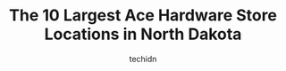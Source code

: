 ---
layout: ampstory
image: https://i0.wp.com/www.depkes.org/wp-content/uploads/2023/06/ace-hardware-0-in-north-dakota-1685969008.jpeg?resize=640,853
author: techidn
featured: false
description: Discover the impressive array of Ace Hardware options in North Dakota, where you can find 10 of the largest Ace Hardware establishments in the area. From renowned classics to hidden gems, No
title: The 10 Largest Ace Hardware Store Locations in North Dakota
cover:
   title: The 10 Largest Ace Hardware Store Locations in North Dakota
   subtitle: Rickpate
   background: https://www.depkes.org/wp-content/uploads/2023/06/ace-hardware-0-in-north-dakota-1685969008.jpeg

pages: 
 - layout: thirds
   top: <h1>#1 Burggrafs Ace Hardware of Moorhead</h1>
   bottom: "<p>I had to get a security key made for the neighbor that lost one. Nice friendly greeting from the cashier. Unfortunately they did not have the key that I needed. O well st</p>"
   background: https://www.depkes.org/wp-content/uploads/2023/06/ace-hardware-1-in-north-dakota-1685969008.jpeg
   backgroundblur: true
 - layout: thirds
   top: <h1>#2 Ace Hardware & Flooring</h1>
   bottom: "<p>10 26th St E, Williston, ND 58801, United States</p>"
   background: https://www.depkes.org/wp-content/uploads/2023/06/ace-hardware-2-in-north-dakota-1685969009.jpeg
   cta:
      link: https://www.depkes.org/blog/the-10-largest-ace-hardware-store-locations-in-north-dakota/
      text: The 10 Largest Ace Hardware Store Locations in North Dakota
 - layout: thirds
   top: <h1>#3 Burggrafs Ace Hardware</h1>
   bottom: "<p>2602 Broadway N, Fargo, ND 58102, United States</p>"
   background: https://www.depkes.org/wp-content/uploads/2023/06/ace-hardware-3-in-north-dakota-1685969009.jpeg
   cta:
      link: https://www.depkes.org/blog/the-10-largest-ace-hardware-store-locations-in-north-dakota/
      text: The 10 Largest Ace Hardware Store Locations in North Dakota
 - layout: thirds
   top: <h1>#4 Burggrafs Ace Hdw/Paint</h1>
   bottom: "<p>1826 S Washington St, Grand Forks, ND 58201, United States</p>"
   background: https://images.unsplash.com/photo-1531169509526-f8f1fdaa4a67?ixlib=rb-4.0.3&ixid=MnwxMjA3fDB8MHxwaG90by1wYWdlfHx8fGVufDB8fHx8&auto=format&fit=crop&w=640&h=853&q=80
   cta:
      link: https://www.depkes.org/blog/the-10-largest-ace-hardware-store-locations-in-north-dakota/
      text: The 10 Largest Ace Hardware Store Locations in North Dakota
 - layout: thirds
   top: <h1>#5 Newbys Ace Hardware</h1>
   bottom: "<p>1173 3rd Ave W, Dickinson, ND 58601, United States</p>"
   background: https://images.unsplash.com/photo-1604871000636-074fa5117945?ixlib=rb-4.0.3&ixid=MnwxMjA3fDB8MHxwaG90by1wYWdlfHx8fGVufDB8fHx8&auto=format&fit=crop&w=640&h=853&q=80
   cta:
      link: https://www.depkes.org/blog/the-10-largest-ace-hardware-store-locations-in-north-dakota/
      text: The 10 Largest Ace Hardware Store Locations in North Dakota
 - layout: thirds
   top: <h1>#6 Newbys Ace Hardware</h1>
   bottom: "<p>210 U.S. Rte 2, Devils Lake, ND 58301, United States</p>"
   background: https://images.unsplash.com/photo-1620421680010-0766ff230392?ixlib=rb-4.0.3&ixid=MnwxMjA3fDB8MHxwaG90by1wYWdlfHx8fGVufDB8fHx8&auto=format&fit=crop&w=640&h=853&q=80
   cta:
      link: https://www.depkes.org/blog/the-10-largest-ace-hardware-store-locations-in-north-dakota/
      text: The 10 Largest Ace Hardware Store Locations in North Dakota
 - layout: thirds
   top: <h1>#7 Local Ace</h1>
   bottom: "<p>1017 Central Ave NW, East Grand Forks, MN 56721, United States</p>"
   background: https://images.unsplash.com/photo-1618556658017-fd9c732d1360?ixlib=rb-4.0.3&ixid=MnwxMjA3fDB8MHxwaG90by1wYWdlfHx8fGVufDB8fHx8&auto=format&fit=crop&w=640&h=853&q=80
   cta:
      link: https://www.depkes.org/blog/the-10-largest-ace-hardware-store-locations-in-north-dakota/
      text: The 10 Largest Ace Hardware Store Locations in North Dakota
 - layout: thirds
   middle: Continue reading...
   background: https://images.unsplash.com/photo-1595364397663-fca4f075d796?ixlib=rb-4.0.3&ixid=MnwxMjA3fDB8MHxwaG90by1wYWdlfHx8fGVufDB8fHx8&auto=format&fit=crop&w=640&h=853&q=80
   cta:
      link: https://www.depkes.org/blog/the-10-largest-ace-hardware-store-locations-in-north-dakota/
      text: The 10 Largest Ace Hardware Store Locations in North Dakota
      
---